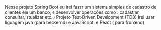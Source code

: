 Nesse projeto Spring Boot eu irei fazer um sistema simples de cadastro de clientes em um banco, e desenvolver operações como : cadastrar, consultar, atualizar etc..)
Projeto Test-Driven Development (TDD)
Irei usar liguagem java (para beckernd) e JavaScript, e React ( para frontend)
